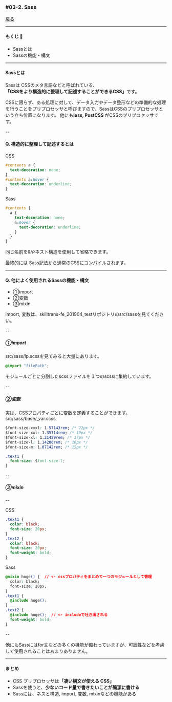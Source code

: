 ### #03-2. Sass

<a href="../">戻る</a>

---

#### もくじ 📝

* Sassとは
* Sassの機能・構文
---

#### Sassとは

Sassは CSSのメタ言語などと呼ばれている、<br><strong class="-u">「CSSをより構造的に整理して記述することができるCSS」</strong>です。  
<p class="-mt36">CSSに限らず、ある処理に対して、データ入力やデータ整形などの準備的な処理を行うことをプリプロセッサと呼びますので、<span class="-b">SassはCSSのプリプロセッサ</span>という立ち位置になります。  
他にも<strong class="-u">less, PostCSS </strong>がCSSのプリプロセッサです。</p>

--

#### Q. 構造的に整理して記述するとは

CSS
```css
#contents a {
  text-decoration: none;
}
#contents a:hover {
  text-decoration: underline;
}
```
Sass
```css
#contents {
  a {
    text-decoration: none;
    &:hover {
      text-decoration: underline;
    }
  }
}
```

<p>同じ名前を<span class="-b">&</span>や<span class="-b">ネスト構造</span>を使用して省略できます。</p>
<p>最終的には Sass記法から通常のCSSにコンパイルされます。</p>

---

#### Q. 他によく使用されるSassの機能・構文
- ①import
- ②変数
- ③mixin

import, 変数は、skilltrans-fe_201904_testリポジトリのsrc/sassを見てください。

-- 

##### ①import
src/sass/lp.scssを見てみると大量にあります。

```css
@import "filePath";
```
モジュールごとに分割したscssファイルを１つのscssに集約しています。

-- 

##### ②変数

実は、CSSプロパティごとに変数を定義することができます。  
src/sass/base/_var.scss

```css
$font-size-xxxl: 1.57143rem; /* 22px */
$font-size-xxl: 1.35714rem; /* 19px */
$font-size-xl: 1.21429rem; /* 17px */
$font-size-l: 1.14286rem; /* 16px */
$font-size-m: 1.07142rem; /* 15px */

.text1 {
  font-size: $font-size-l;
}
```
-- 

##### ③mixin

--

CSS
```css
.text1 {
  color: black;
  font-size: 20px;
}
.text2 {
  color: black;
  font-size: 20px;
  font-weight: bold;
}
```
Sass
```css
@mixin hoge() {  // <- cssプロパティをまとめて一つのモジュールとして管理
  color: black;
  font-size: 20px;
}
.text1 {
  @include hoge();
}
.text2 {
  @include hoge();  // <- includeで吐き出される
  font-weight: bold;
}
```

-- 

他にもSassにはfor文などの多くの機能が備わっていますが、可読性などを考慮して使用されることはあまりありません。

---

#### まとめ

* CSS プリプロセッサは<strong class="-u">「凄い構文が使える CSS」</strong>
* Sassを使うと、<strong class="-u">少ないコード量で書きたいことが簡潔に書ける</strong>
* Sassには、ネスと構造, import, 変数, mixinなどの機能がある
